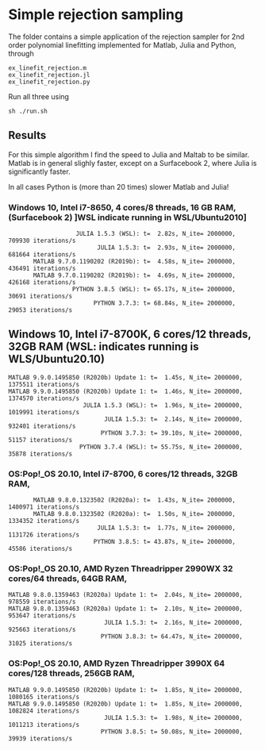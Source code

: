 # Simple rejection sampling

The folder contains a simple application of the rejection sampler for 2nd order polynomial linefitting implemented for Matlab, Julia and Python, through 
 
    ex_linefit_rejection.m
    ex_linefit_rejection.jl
    ex_linefit_rejection.py
    
Run all three using  
    
    sh ./run.sh 

## Results

For this simple algorithm I find the speed to Julia and Maltab to be similar. Matlab is in general slighly faster, except on a Surfacebook 2, where Julia is significantly faster.

In all cases Python is (more than 20 times) slower Matlab and Julia!

### Windows 10, Intel i7-8650, 4 cores/8 threads, 16 GB RAM, (Surfacebook 2) ]WSL indicate running in WSL/Ubuntu2010]
                      
                       JULIA 1.5.3 (WSL): t=  2.82s, N_ite= 2000000,   709930 iterations/s   
                             JULIA 1.5.3: t=  2.93s, N_ite= 2000000,   681664 iterations/s
           MATLAB 9.7.0.1190202 (R2019b): t=  4.58s, N_ite= 2000000,   436491 iterations/s
           MATLAB 9.7.0.1190202 (R2019b): t=  4.69s, N_ite= 2000000,   426168 iterations/s
                      PYTHON 3.8.5 (WSL): t= 65.17s, N_ite= 2000000,    30691 iterations/s
                            PYTHON 3.7.3: t= 68.84s, N_ite= 2000000,    29053 iterations/s
                            
## Windows 10, Intel i7-8700K, 6 cores/12 threads, 32GB RAM (WSL: indicates running is WLS/Ubuntu20.10)                            

    MATLAB 9.9.0.1495850 (R2020b) Update 1: t=  1.45s, N_ite= 2000000,  1375511 iterations/s
    MATLAB 9.9.0.1495850 (R2020b) Update 1: t=  1.46s, N_ite= 2000000,  1374570 iterations/s
                         JULIA 1.5.3 (WSL): t=  1.96s, N_ite= 2000000,  1019991 iterations/s
                               JULIA 1.5.3: t=  2.14s, N_ite= 2000000,   932401 iterations/s
                              PYTHON 3.7.3: t= 39.10s, N_ite= 2000000,    51157 iterations/s
                        PYTHON 3.7.4 (WSL): t= 55.75s, N_ite= 2000000,    35878 iterations/s                              
                 
### OS:Pop\!_OS 20.10, Intel i7-8700, 6 cores/12 threads, 32GB RAM, 

           MATLAB 9.8.0.1323502 (R2020a): t=  1.43s, N_ite= 2000000,  1400971 iterations/s
           MATLAB 9.8.0.1323502 (R2020a): t=  1.50s, N_ite= 2000000,  1334352 iterations/s
                             JULIA 1.5.3: t=  1.77s, N_ite= 2000000,  1131726 iterations/s
                            PYTHON 3.8.5: t= 43.87s, N_ite= 2000000,    45586 iterations/s

                              
### OS:Pop\!_OS 20.10, AMD Ryzen Threadripper 2990WX 32 cores/64 threads, 64GB RAM, 

    MATLAB 9.8.0.1359463 (R2020a) Update 1: t=  2.04s, N_ite= 2000000,   978559 iterations/s
    MATLAB 9.8.0.1359463 (R2020a) Update 1: t=  2.10s, N_ite= 2000000,   953647 iterations/s
                               JULIA 1.5.3: t=  2.16s, N_ite= 2000000,   925663 iterations/s
                              PYTHON 3.8.3: t= 64.47s, N_ite= 2000000,    31025 iterations/s

### OS:Pop\!_OS 20.10, AMD Ryzen Threadripper 3990X 64 cores/128 threads, 256GB RAM, 

    MATLAB 9.9.0.1495850 (R2020b) Update 1: t=  1.85s, N_ite= 2000000,  1080165 iterations/s
    MATLAB 9.9.0.1495850 (R2020b) Update 1: t=  1.85s, N_ite= 2000000,  1082824 iterations/s
                               JULIA 1.5.3: t=  1.98s, N_ite= 2000000,  1011213 iterations/s
                              PYTHON 3.8.5: t= 50.08s, N_ite= 2000000,    39939 iterations/s
